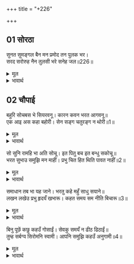 +++
title = "+226"

+++


## 01 सोरठा
सुनत सुमङ्गल बैन मन प्रमोद तन पुलक भर।  
सरद सरोरुह नैन तुलसी भरे सनेह जल॥226॥  

<details><summary>मूल</summary>

सुनत सुमङ्गल बैन मन प्रमोद तन पुलक भर।  
सरद सरोरुह नैन तुलसी भरे सनेह जल॥226॥  
</details>

<details><summary>भावार्थ</summary>

तुलसीदासजी कहते हैं कि सुन्दर मङ्गल वचन सुनते ही श्री रामचन्द्रजी के मन में बडा आनन्द हुआ। शरीर में पुलकावली छा गई और शरद् ऋतु के कमल के समान नेत्र प्रेमाश्रुओं से भर गए॥226॥  
</details>





## 02 चौपाई
बहुरि सोचबस भे सियरवनू। कारन कवन भरत आगवनू॥  
एक आइ अस कहा बहोरी। सेन सङ्ग चतुरङ्ग न थोरी॥1॥  

<details><summary>मूल</summary>

बहुरि सोचबस भे सियरवनू। कारन कवन भरत आगवनू॥  
एक आइ अस कहा बहोरी। सेन सङ्ग चतुरङ्ग न थोरी॥1॥  
</details>

<details><summary>भावार्थ</summary>

सीतापति श्री रामचन्द्रजी पुनः सोच के वश हो गए कि भरत के आने का क्या कारण है? फिर एक ने आकर ऐसा कहा कि उनके साथ में बडी भारी चतुरङ्गिणी सेना भी है॥1॥  
</details>

सो सुनि रामहि भा अति सोचू। इत पितु बच इत बन्धु सकोचू॥  
भरत सुभाउ समुझि मन माहीं। प्रभु चित हित थिति पावत नाहीं॥2॥  

<details><summary>मूल</summary>

सो सुनि रामहि भा अति सोचू। इत पितु बच इत बन्धु सकोचू॥  
भरत सुभाउ समुझि मन माहीं। प्रभु चित हित थिति पावत नाहीं॥2॥  
</details>

<details><summary>भावार्थ</summary>

यह सुनकर श्री रामचन्द्रजी को अत्यन्त सोच हुआ। इधर तो पिता के वचन और उधर भाई भरतजी का सङ्कोच! भरतजी के स्वभाव को मन में समझकर तो प्रभु श्री रामचन्द्रजी चित्त को ठहराने के लिए कोई स्थान ही नहीं पाते हैं॥2॥  
</details>

समाधान तब भा यह जाने। भरतु कहे महुँ साधु सयाने॥  
लखन लखेउ प्रभु हृदयँ खभारू। कहत समय सम नीति बिचारू॥3॥  

<details><summary>मूल</summary>

समाधान तब भा यह जाने। भरतु कहे महुँ साधु सयाने॥  
लखन लखेउ प्रभु हृदयँ खभारू। कहत समय सम नीति बिचारू॥3॥  
</details>

<details><summary>भावार्थ</summary>

तब यह जानकर समाधान हो गया कि भरत साधु और सयाने हैं तथा मेरे कहने में (आज्ञाकारी) हैं। लक्ष्मणजी ने देखा कि प्रभु श्री रामजी के हृदय में चिन्ता है तो वे समय के अनुसार अपना नीतियुक्त विचार कहने लगे-॥3॥  
</details>

बिनु पूछें कछु कहउँ गोसाईं। सेवकु समयँ न ढीठ ढिठाईं॥  
तुम्ह सर्बग्य सिरोमनि स्वामी। आपनि समुझि कहउँ अनुगामी॥4॥  

<details><summary>मूल</summary>

बिनु पूछें कछु कहउँ गोसाईं। सेवकु समयँ न ढीठ ढिठाईं॥  
तुम्ह सर्बग्य सिरोमनि स्वामी। आपनि समुझि कहउँ अनुगामी॥4॥  
</details>

<details><summary>भावार्थ</summary>

हे स्वामी! आपके बिना ही पूछे मैं कुछ कहता हूँ, सेवक समय पर ढिठाई करने से ढीठ नहीं समझा जाता (अर्थात्‌ आप पूछें तब मैं कहूँ, ऐसा अवसर नहीं है, इसलिए यह मेरा कहना ढिठाई नहीं होगा)। हे स्वामी! आप सर्वज्ञों में शिरोमणि हैं (सब जानते ही हैं)। मैं सेवक तो अपनी समझ की बात कहता हूँ॥4॥  
</details>

